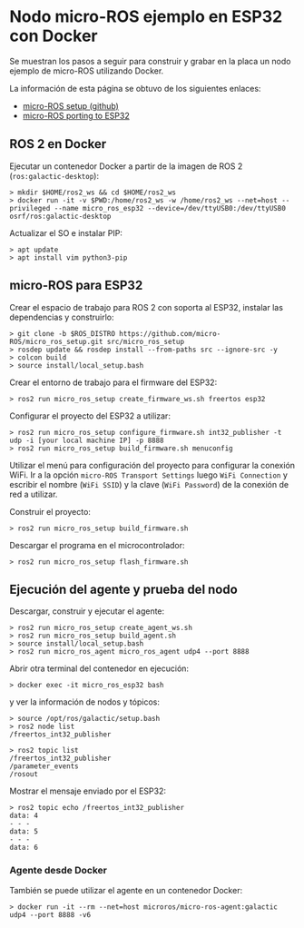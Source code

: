 # Nodo micro-ROS ejemplo en ESP32 con Docker

Se muestran los pasos a seguir para construir y grabar en la placa un nodo ejemplo de micro-ROS utilizando Docker.

La información de esta página se obtuvo de los siguientes enlaces:
* [micro-ROS setup (github)](https://github.com/micro-ROS/micro_ros_setup)
* [micro-ROS porting to ESP32](https://micro.ros.org/blog/2020/08/27/esp32/)

## ROS 2 en Docker

Ejecutar un contenedor Docker a partir de la imagen de ROS 2 (`ros:galactic-desktop`):
```
> mkdir $HOME/ros2_ws && cd $HOME/ros2_ws
> docker run -it -v $PWD:/home/ros2_ws -w /home/ros2_ws --net=host --privileged --name micro_ros_esp32 --device=/dev/ttyUSB0:/dev/ttyUSB0 osrf/ros:galactic-desktop
```

Actualizar el SO e instalar PIP:
```
> apt update
> apt install vim python3-pip
```

## micro-ROS para ESP32
Crear el espacio de trabajo para ROS 2 con soporta al ESP32, instalar las dependencias y construirlo:
```
> git clone -b $ROS_DISTRO https://github.com/micro-ROS/micro_ros_setup.git src/micro_ros_setup
> rosdep update && rosdep install --from-paths src --ignore-src -y
> colcon build
> source install/local_setup.bash
```

Crear el entorno de trabajo para el firmware del ESP32:
```
> ros2 run micro_ros_setup create_firmware_ws.sh freertos esp32
```

Configurar el proyecto del ESP32 a utilizar:
```
> ros2 run micro_ros_setup configure_firmware.sh int32_publisher -t udp -i [your local machine IP] -p 8888
> ros2 run micro_ros_setup build_firmware.sh menuconfig
```

Utilizar el menú para configuración del proyecto para configurar la conexión WiFi. 
Ir a la opción `micro-ROS Transport Settings` luego `WiFi Connection` y escribir el nombre (`WiFi SSID`) y la clave (`WiFi Password`) de la conexión de red a utilizar.

Construir el proyecto:
```
> ros2 run micro_ros_setup build_firmware.sh
```

Descargar el programa en el microcontrolador:
```
> ros2 run micro_ros_setup flash_firmware.sh
```

## Ejecución del agente y prueba del nodo

Descargar, construir y ejecutar el agente:
```
> ros2 run micro_ros_setup create_agent_ws.sh
> ros2 run micro_ros_setup build_agent.sh
> source install/local_setup.bash
> ros2 run micro_ros_agent micro_ros_agent udp4 --port 8888
```

Abrir otra terminal del contenedor en ejecución:
```
> docker exec -it micro_ros_esp32 bash
```

y ver la información de nodos y tópicos:
```
> source /opt/ros/galactic/setup.bash
> ros2 node list
/freertos_int32_publisher

> ros2 topic list
/freertos_int32_publisher
/parameter_events
/rosout
```

Mostrar el mensaje enviado por el ESP32:
```
> ros2 topic echo /freertos_int32_publisher
data: 4
- - -
data: 5
- - -
data: 6
```

### Agente desde Docker

También se puede utilizar el agente en un contenedor Docker:
```
> docker run -it --rm --net=host microros/micro-ros-agent:galactic udp4 --port 8888 -v6
```

